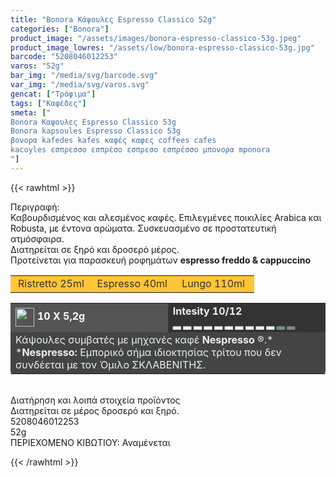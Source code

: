 ```yaml
---
title: "Bonora Κάψουλες Espresso Classico 52g"
categories: ["Bonora"]
product_image: "/assets/images/bonora-espresso-classico-53g.jpeg"
product_image_lowres: "/assets/low/bonora-espresso-classico-53g.jpg"
barcode: "5208046012253"
varos: "52g"
bar_img: "/media/svg/barcode.svg"
var_img: "/media/svg/varos.svg"
gencat: ["Τρόφιμα"]
tags: ["Καφέδες"]
smeta: ["
Bonora Καψουλες Espresso Classico 53g
Bonora kapsoules Espresso Classico 53g
βονορα kafedes kafes καφές καφες coffees cafes
kacoyles εσπρεσσο εσπρέσο εσπρεσο εσπρέσσο μπονορα mponora
"]
---
```

{{< rawhtml >}}

<div class="product"><div id="sistatika">Περιγραφή:</div><div class="alltext"><div class="alltext">Καβουρδισμένος και αλεσμένος καφές. Επιλεγμένες ποικιλίες Arabica και Robusta, με έντονα αρώματα. Συσκευασμένο σε προστατευτική ατμόσφαιρα.<br>Διατηρείται σε ξηρό και δροσερό μέρος.<br>Προτείνεται για παρασκευή ροφημάτων <b>espresso freddo &amp; cappuccino</b></div></div><table class="st333" style="border-collapse:collapse;width:100%" border="0" cellpadding="15px"><tbody><tr><td style="width:32.95%;background-color:#ffc636;text-align:center;border-radius: 4px 0 0 0;"><span style="color:#333">Ristretto 25ml</span></td><td style="width:32.95%;text-align:center;background-color:#ffc636;border-radius: 0;"><span style="color:#333">Espresso 40ml</span></td><td style="width:32.95%;text-align:center;background-color:#ffc636;border-radius: 0 4px 0 0;"><span style="color:#333">Lungo 110ml</span></td></tr></tbody></table><table style="border-collapse:collapse;width:100%" border="0" cellpadding="15px;"><tbody><tr><td style="width:49.55%;background-color:#555;vertical-align:middle;border-radius: 0;"><strong><span style="color:#fff"><img style="margin-right:5px;vertical-align:middle" src="/media/icons/kaps.svg" width="30px" alt="">10 X 5,2g</span></strong></td><td style="width:49.65%;background-color:#333;border-radius: 0;"><strong><span style="color:#ecf0f1">Intesity 10/12<br>▂ ▂ ▂ ▂ ▂ ▂ ▂ ▂ ▂ ▂&nbsp;</span></strong><strong><span style="color: rgb(236, 240, 241);"><span style="color: rgb(126, 140, 141);">▂</span></span></strong><strong><span style="color:#ecf0f1">&nbsp;<span style="color:#7e8c8d">▂</span></span></strong></td></tr><tr><td style="width:49.55%;background-color:#444;border-radius: 0 0 4px 4px;" colspan="2"><span style="color:#ecf0f1">Κάψουλες συµβατές µε µηχανές καφέ <strong>Nespresso</strong> ®.*</span><br><span style="color:#ecf0f1">*<strong>Nespresso:</strong> Εµπορικό σήµα ιδιοκτησίας τρίτου που δεv συνδέεται µε τον Όµιλο ΣΚΛΑΒΕΝΙΤΗΣ.</span></td></tr></tbody></table><div>&nbsp;</div><div id="loipa">Διατήρηση και λοιπά στοιχεία προϊόντος</div><div class="alltext">Διατηρείται σε µέρος δροσερό και ξηρό.</div><div id="barcode"><div id="barimage1"></div><span id="bartext">5208046012253</span></div><div id="varos"><div id="varosimage1"></div><span id="varostext">52g</span></div><div id="kivotio">ΠΕΡΙΕΧΟΜΕΝΟ ΚΙΒΩΤΙΟΥ: Αναμένεται</div>
<div class="pimg"></div>
</div>


{{< /rawhtml >}}


